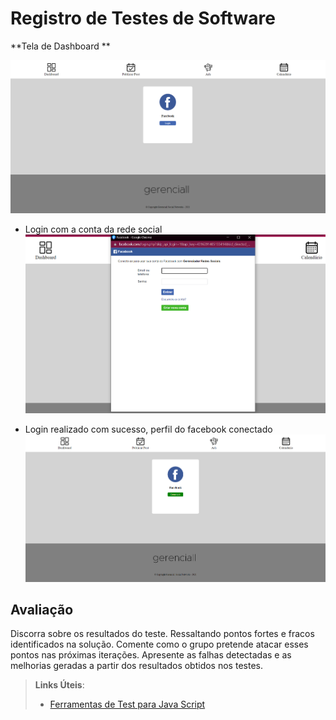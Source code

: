 # Registro de Testes de Software
**Tela de Dashboard **

![](img/TelaInicial.png)

* Login com a conta da rede social 
![](img/telaLoginFacebook.png)

* Login realizado com sucesso, perfil do facebook conectado
![](img/telaFacebookConectado.png)

## Avaliação

Discorra sobre os resultados do teste. Ressaltando pontos fortes e fracos identificados na solução. Comente como o grupo pretende atacar esses pontos nas próximas iterações. Apresente as falhas detectadas e as melhorias geradas a partir dos resultados obtidos nos testes.

> **Links Úteis**:
> - [Ferramentas de Test para Java Script](https://geekflare.com/javascript-unit-testing/)
